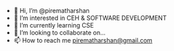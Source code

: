- 👋 Hi, I’m @pirematharshan
- 👀 I’m interested in CEH & SOFTWARE DEVELOPMENT 
- 🌱 I’m currently learning CSE
- 💞️ I’m looking to collaborate on...
- 📫 How to reach me pirematharshan@gmail.com


